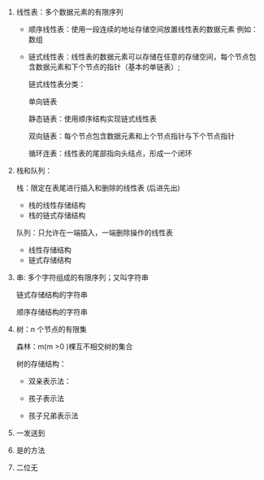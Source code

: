 1. 线性表：多个数据元素的有限序列

   - 顺序线性表：使用一段连续的地址存储空间放置线性表的数据元素 例如：数组

   - 链式线性表：线性表的数据元素可以存储在任意的存储空间，每个节点包含数据元素和下个节点的指针（基本的单链表）;

     链式线性表分类：

     单向链表

     静态链表：使用顺序结构实现链式线性表

     双向链表：每个节点包含数据元素和上个节点指针与下个节点指针

     循环连表：线性表的尾部指向头结点，形成一个闭环

2. 栈和队列：

   栈：限定在表尾进行插入和删除的线性表 (后进先出)

   - 栈的线性存储结构
   - 栈的链式存储结构

   队列：只允许在一端插入，一端删除操作的线性表

   - 线性存储结构
   - 链式存储结构

3. 串: 多个字符组成的有限序列；又叫字符串

   链式存储结构的字符串

   顺序存储结构的字符串

4. 树：n 个节点的有限集

   森林：m(m >0 )棵互不相交树的集合

   树的存储结构：

   - 双亲表示法：

   - 孩子表示法
   - 孩子兄弟表示法

5. 一发送到

6. 是的方法

   [参考地址]: https://www.jianshu.com/p/30fdd6faea79

7. 二位无


